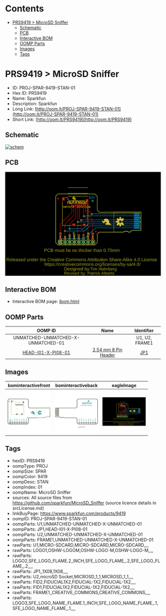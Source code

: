 



Contents
========

* [PRS9419 > MicroSD Sniffer](#prs9419--microsd-sniffer)
	* [Schematic](#schematic)
	* [PCB](#pcb)
	* [Interactive BOM](#interactive-bom)
	* [OOMP Parts](#oomp-parts)
	* [Images](#images)
	* [Tags](#tags)

# PRS9419 > MicroSD Sniffer

- ID: PROJ-SPAR-9419-STAN-01
- Hex ID: PRS9419
- Name: Sparkfun
- Description: Sparkfun
- Long Link: [http://oom.lt/PROJ-SPAR-9419-STAN-01](http://oom.lt/PROJ-SPAR-9419-STAN-01)
- Short Link: [http://oom.lt/PRS9419](http://oom.lt/PRS9419)

## Schematic
  
[![schem](eagleSchemImage.png)](eagleSchemImage.png)
## PCB
  
[![pcb](eagleImage.png)](eagleImage.png)
## Interactive BOM

- Interactive BOM page: [ibom.html](https://htmlpreview.github.io/?https://github.com/oomlout/oomlout_OOMP_projects/blob/main/PROJ-SPAR-9419-STAN-01/kicad/bom/ibom.html)

## OOMP Parts
  

|OOMP ID|Name|Identifier|
| :---: | :---: | :---: |
|UNMATCHED-UNMATCHED-X-UNMATCHED-01||U1, U2, FRAME1|
|[HEAD-I01-X-PI08-01](https://github.com/oomlout/oomlout_OOMP_parts/tree/main/HEAD-I01-X-PI08-01/)|[2.54 mm 8 Pin Header](https://github.com/oomlout/oomlout_OOMP_parts/tree/main/HEAD-I01-X-PI08-01/)|[JP1](https://github.com/oomlout/oomlout_OOMP_parts/tree/main/HEAD-I01-X-PI08-01/)|

## Images
  
  

|bominteractivefront|bominteractiveback|eagleImage|
| :---: | :---: | :---: |
|[![bominteractivefront](bomFront_140.png)](bomFront.png)|[![bominteractiveback](bomBack_140.png)](bomBack.png)|[![eagleImage](eagleImage_140.png)](eagleImage.png)|

## Tags

- hexID: PRS9419
- oompType: PROJ
- oompSize: SPAR
- oompColor: 9419
- oompDesc: STAN
- oompIndex: 01
- oompName: MicroSD Sniffer
- sources: All source files from https://github.com/sparkfun/MicroSD_Sniffer (source licence details in srcLicense.md)
- linkBuyPage: https://www.sparkfun.com/products/9419
- oompID: PROJ-SPAR-9419-STAN-01
- oompParts: U1,UNMATCHED-UNMATCHED-X-UNMATCHED-01
- oompParts: JP1,HEAD-I01-X-PI08-01
- oompParts: U2,UNMATCHED-UNMATCHED-X-UNMATCHED-01
- oompParts: FRAME1,UNMATCHED-UNMATCHED-X-UNMATCHED-01
- rawParts: U1,MICRO-SDCARD,MICRO-SDCARD,MICRO-SDCARD,,,,
- rawParts: LOGO1,OSHW-LOGOM,OSHW-LOGO-M,OSHW-LOGO-M,,,,
- rawParts: LOGO2,SFE_LOGO_FLAME.2_INCH,SFE_LOGO_FLAME_.2,SFE_LOGO_FLAME_.2,,,,
- rawParts: JP1,,1X08,1X08,,,,
- rawParts: U2,microSD Socket,MICROSD_1_1,MICROSD_1_1,,,,
- rawParts: FID2,FIDUCIAL1X2,FIDUCIAL-1X2,FIDUCIAL-1X2,,,,
- rawParts: FID1,FIDUCIAL1X2,FIDUCIAL-1X2,FIDUCIAL-1X2,,,,
- rawParts: FRAME1,,CREATIVE_COMMONS,CREATIVE_COMMONS,,,,
- rawParts: LOGO3,SFE_LOGO_NAME_FLAME.1_INCH,SFE_LOGO_NAME_FLAME_.1,SFE_LOGO_NAME_FLAME_.1,,,,
